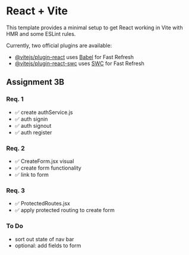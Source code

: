 # React + Vite

This template provides a minimal setup to get React working in Vite with HMR and some ESLint rules.

Currently, two official plugins are available:

- [@vitejs/plugin-react](https://github.com/vitejs/vite-plugin-react/blob/main/packages/plugin-react/README.md) uses [Babel](https://babeljs.io/) for Fast Refresh
- [@vitejs/plugin-react-swc](https://github.com/vitejs/vite-plugin-react-swc) uses [SWC](https://swc.rs/) for Fast Refresh

## Assignment 3B

### Req. 1
- ✅ create authService.js
- ✅ auth signin
- ✅ auth signout
- ✅ auth register

### Req. 2
- ✅ CreateForm.jsx visual
- ✅ create form functionality
- ✅ link to form

### Req. 3
- ✅ ProtectedRoutes.jsx
- ✅ apply protected routing to create form

### To Do
- sort out state of nav bar
- optional: add fields to form

